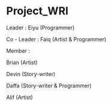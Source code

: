 # Project_WRI

Leader : Eiyu (Programmer)

Co - Leader : Faiq (Artist & Programmer)

Member : 

Brian (Artist)

Devin (Story-writer)

Daffa (Story-writer & Programmer)

Alif (Artist)
